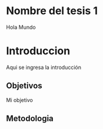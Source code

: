 # Nombre del tesis 1
Hola Mundo

# Introduccion
Aqui se ingresa la introducción
## Objetivos

Mi objetivo

## Metodologia

##